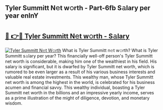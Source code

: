## Tyler Summitt N𝚎t w𝚘rth - Part-6fb S𝚊lary per year enlnY

# <h2><a href="http://gc0t9q.nevu.top/?p=Tyler+Summitt">🔗 👉🔴 Tyler Summitt N𝚎t w𝚘rth - S𝚊lary</a></h2>

[![Tyler Summitt N𝚎t W𝚘rth](https://i.imgur.com/Oavwk0R.jpeg)](http://gc0t9q.nevu.top/?p=Tyler+Summitt)
What is Tyler Summitt n𝚎t w𝚘rth? What is Tyler Summitt s𝚊lary per year?
This financially well-off person's Tyler Summitt net worth is considerable, making him one of the wealthiest in his field. His salary is significant, but it is dwarfed by Tyler Summitt net worth, which is rumored to be even larger as a result of his various business interests and valuable real estate investments. This wealthy man, whose Tyler Summitt net worth is among the highest in the world, is celebrated for his business acumen and financial savvy. This wealthy individual, boasting a Tyler Summitt net worth in the billions and an impressive yearly income, serves as a prime illustration of the might of diligence, devotion, and monetary wisdom.
